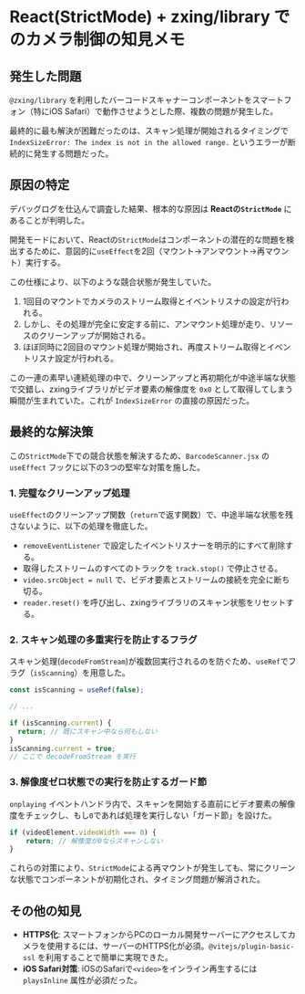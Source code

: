 # React(StrictMode) + zxing/library でのカメラ制御の知見メモ

## 発生した問題

`@zxing/library` を利用したバーコードスキャナーコンポーネントをスマートフォン（特にiOS Safari）で動作させようとした際、複数の問題が発生した。

最終的に最も解決が困難だったのは、スキャン処理が開始されるタイミングで `IndexSizeError: The index is not in the allowed range.` というエラーが断続的に発生する問題だった。

## 原因の特定

デバッグログを仕込んで調査した結果、根本的な原因は **Reactの`StrictMode`** にあることが判明した。

開発モードにおいて、Reactの`StrictMode`はコンポーネントの潜在的な問題を検出するために、意図的に`useEffect`を2回（マウント→アンマウント→再マウント）実行する。

この仕様により、以下のような競合状態が発生していた。

1.  1回目のマウントでカメラのストリーム取得とイベントリスナの設定が行われる。
2.  しかし、その処理が完全に安定する前に、アンマウント処理が走り、リソースのクリーンアップが開始される。
3.  ほぼ同時に2回目のマウント処理が開始され、再度ストリーム取得とイベントリスナ設定が行われる。

この一連の素早い連続処理の中で、クリーンアップと再初期化が中途半端な状態で交錯し、zxingライブラリがビデオ要素の解像度を `0x0` として取得してしまう瞬間が生まれていた。これが `IndexSizeError` の直接の原因だった。

## 最終的な解決策

この`StrictMode`下での競合状態を解決するため、`BarcodeScanner.jsx` の `useEffect` フックに以下の3つの堅牢な対策を施した。

### 1. 完璧なクリーンアップ処理

`useEffect`のクリーンアップ関数（`return`で返す関数）で、中途半端な状態を残さないように、以下の処理を徹底した。

-   `removeEventListener` で設定したイベントリスナーを明示的にすべて削除する。
-   取得したストリームのすべてのトラックを `track.stop()` で停止させる。
-   `video.srcObject = null` で、ビデオ要素とストリームの接続を完全に断ち切る。
-   `reader.reset()` を呼び出し、zxingライブラリのスキャン状態をリセットする。

### 2. スキャン処理の多重実行を防止するフラグ

スキャン処理(`decodeFromStream`)が複数回実行されるのを防ぐため、`useRef`でフラグ（`isScanning`）を用意した。

```javascript
const isScanning = useRef(false);

// ...

if (isScanning.current) {
  return; // 既にスキャン中なら何もしない
}
isScanning.current = true;
// ここで decodeFromStream を実行
```

### 3. 解像度ゼロ状態での実行を防止するガード節

`onplaying` イベントハンドラ内で、スキャンを開始する直前にビデオ要素の解像度をチェックし、もし`0`であれば処理を実行しない「ガード節」を設けた。

```javascript
if (videoElement.videoWidth === 0) {
    return; // 解像度が0ならスキャンしない
}
```

これらの対策により、`StrictMode`による再マウントが発生しても、常にクリーンな状態でコンポーネントが初期化され、タイミング問題が解消された。

## その他の知見

-   **HTTPS化**: スマートフォンからPCのローカル開発サーバーにアクセスしてカメラを使用するには、サーバーのHTTPS化が必須。`@vitejs/plugin-basic-ssl` を利用することで簡単に実現できた。
-   **iOS Safari対策**: iOSのSafariで`<video>`をインライン再生するには `playsInline` 属性が必須だった。 